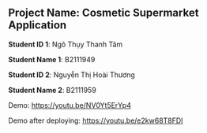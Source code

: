 ## Project Name: Cosmetic Supermarket Application

**Student ID 1**: Ngô Thụy Thanh Tâm

**Student Name 1**: B2111949

**Student ID 2**: Nguyễn Thị Hoài Thương

**Student Name 2**: B2111959

Demo: https://youtu.be/NV0Yt5ErYp4 

Demo after deploying: https://youtu.be/e2kw68T8FDI

